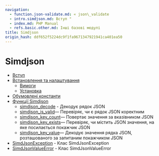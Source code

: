 ```yaml
---
navigation:
  - function.json-validate.md: « json\_validate
  - intro.simdjson.md: Вступ "
  - index.md: PHP Manual
  - refs.basic.other.md: Інші базові модулі
title: Simdjson
origin_hash: ddf652f5224dc9f1fa9671347921941ca401ea50
---
```

# Simdjson

-   [Вступ](intro.simdjson.md)
-   [Встановлення та налаштування](simdjson.setup.md)
    -   [Вимоги](simdjson.requirements.md)
    -   [Установка](simdjson.installation.md)
-   [Обумовлені константи](simdjson.constants.md)
-   [Функції Simdjson](ref.simdjson.md)
    -   [simdjson\_decode](function.simdjson-decode.md) \- Декодує рядок JSON
    -   [simdjson\_is\_valid](function.simdjson-is-valid.md)— Перевіряє, чи є рядок JSON коректним
    -   [simdjson\_key\_count](function.simdjson-key-count.md)— Повертає значення за вказівником JSON
    -   [simdjson\_key\_exists](function.simdjson-key-exists.md)— Перевіряє, чи містить JSON значення, на яке посилається покажчик JSON
    -   [simdjson\_key\_value](function.simdjson-key-value.md)— Декодує значення рядка JSON, розташованого за запитаним покажчиком JSON
-   [SimdJsonException](class.simdjsonexception.md) \- Клас SimdJsonException
-   [SimdJsonValueError](class.simdjsonvalueerror.md) \- Клас SimdJsonValueError
